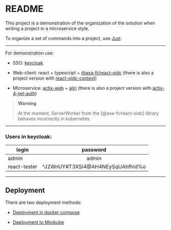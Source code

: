 # README

This project is a demonstration of the organization of the solution when writing a project in a microservice style.

To organize a set of commands into a project, use [Just](https://github.com/casey/just).

---

For demonstration use:

- SSO: [keycloak](https://keycloak.org)
  
- Web-client: react + typescript + [@axa-fr/react-oidc](https://github.com/AxaGuilDEv/react-oidc) (there is also a project version with [react-oidc-context](https://github.com/erritis/actix-react-oidc-demo/tree/master))
  
- Microservice: [actix-web](https://github.com/actix/actix-web) + [aliri](https://github.com/neoeinstein/aliri) (there is also a project version with [actix-4-jwt-auth](https://github.com/erritis/actix-react-oidc-demo/tree/actix-4-jwt-auth))

> **Warning**
> 
> At the moment, ServerWorker from the [@axa-fr/react-oidc] library behaves incorrectly in kubernetes.

---

### Users in keycloak:

| login        | password                         |
|--------------|:--------------------------------:|
| admin        | admin                            |
| react-tester | ^J2WnUY#T3XSi4@AH4NEySqUAhfhid%o |

---

## Deployment

There are two deployment methods:

- [Deployment in docker compose](docs/docker-deployment.md)

- [Deployment to Minikube](docs/minikube-deployment.md)